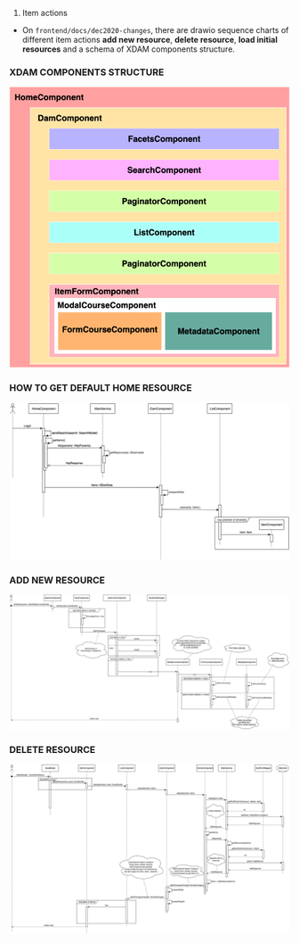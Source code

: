 <ol class="breadcrumb">
    <li>Item actions</li>
</ol>

* On `frontend/docs/dec2020-changes`, there are drawio sequence charts of different item actions **add new resource**, **delete resource**, **load initial resources** and a schema of XDAM components structure.

### XDAM COMPONENTS STRUCTURE

![](https://github.com/XIMDEX/xdam/blob/frontend-v2/frontend/docs/dec2020-changes/App-Components.png)

### HOW TO GET DEFAULT HOME RESOURCE

![](https://github.com/XIMDEX/xdam/blob/frontend-v2/frontend/docs/dec2020-changes/Show-home-resources.png)

### ADD NEW RESOURCE

![](https://github.com/XIMDEX/xdam/blob/frontend-v2/frontend/docs/dec2020-changes/Add-new-resource.png)

### DELETE RESOURCE

![](https://github.com/XIMDEX/xdam/blob/frontend-v2/frontend/docs/dec2020-changes/Delete-resource.png)
